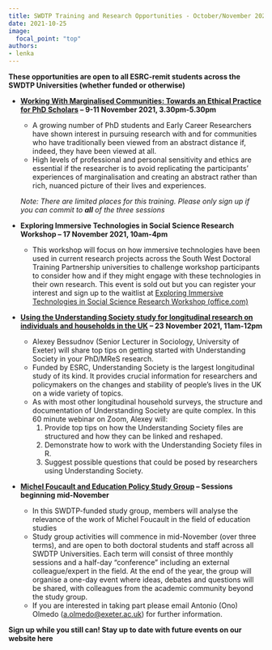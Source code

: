 ```yaml
---
title: SWDTP Training and Research Opportunities - October/November 2021
date: 2021-10-25
image:
  focal_point: "top"
authors:
- lenka
---
```


**These opportunities are open to all ESRC-remit students across the SWDTP Universities (whether funded or otherwise)**

<!--more-->


* **[Working With Marginalised Communities: Towards an Ethical Practice for PhD Scholars](https://www.eventbrite.co.uk/e/working-with-marginalised-communities-ethical-practice-for-phd-scholars-tickets-191725685687) – 9-11 November 2021, 3.30pm-5.30pm**
  - A growing number of PhD students and Early Career Researchers have shown interest in pursuing research with and for communities who have traditionally been viewed from an abstract distance if, indeed, they have been viewed at all. 
  - High levels of professional and personal sensitivity and ethics are essential if the researcher is to avoid replicating the participants’ experiences of marginalisation and creating an abstract rather than rich, nuanced picture of their lives and experiences.

  *Note: There are limited places for this training. Please only sign up if you can commit to **all** of the three sessions*


* **Exploring Immersive Technologies in Social Science Research Workshop – 17 November 2021, 10am-4pm**
  - This workshop will focus on how immersive technologies have been used in current research projects across the South West Doctoral Training Partnership universities to challenge workshop participants to consider how and if they might engage with these technologies in their own research. This event is sold out but you can register your interest and sign up to the waitlist at [Exploring Immersive Technologies in Social Science Research Workshop (office.com)](https://forms.office.com/pages/responsepage.aspx?id=MH_ksn3NTkql2rGM8aQVG8u55zEbkqpIh6XvAEGFobNURFE0NE9MTEhFV1EzQ1I3VVNDWEZFNDJTMy4u&wdLOR=c85761A2F-7D49-4DDB-B2AD-3A75CF6FCB84)



* **[Using the Understanding Society study for longitudinal research on individuals and households in the UK](https://www.eventbrite.co.uk/e/using-the-understanding-society-study-for-longitudinal-research-tickets-195744355637) – 23 November 2021, 11am-12pm**
  - Alexey Bessudnov (Senior Lecturer in Sociology, University of Exeter) will share top tips on getting started with Understanding Society in your PhD/MReS research.
  - Funded by ESRC, Understanding Society is the largest longitudinal study of its kind. It provides crucial information for researchers and policymakers on the changes and stability of people’s lives in the UK on a wide variety of topics.
  - As with most other longitudinal household surveys, the structure and documentation of Understanding Society are quite complex. In this 60 minute webinar on Zoom, Alexey will:
    1. Provide top tips on how the Understanding Society files are structured and how they can be linked and reshaped.
    2. Demonstrate how to work with the Understanding Society files in R.
    3. Suggest possible questions that could be posed by researchers using Understanding Society.



* **[Michel Foucault and Education Policy Study Group]() – Sessions beginning mid-November**
  - In this SWDTP-funded study group, members will analyse the relevance of the work of Michel Foucault in the field of education studies
  - Study group activities will commence in mid-November (over three terms), and are open to both doctoral students and staff across all SWDTP Universities. Each term will consist of three monthly sessions and a half-day “conference” including an external colleague/expert in the field. At the end of the year, the group will organise a one-day event where ideas, debates and questions will be shared, with colleagues from the academic community beyond the study group.
  - If you are interested in taking part please email Antonio (Ono) Olmedo (a.olmedo@exeter.ac.uk) for further information.


**Sign up while you still can! Stay up to date with future events on our website here**



